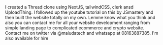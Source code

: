 I created a Thread clone using NextJS, tailwindCSS, clerk ansd UploadThing. I followed up the youtube tutorial on this by JSmastery and then built the website totally on my own. Lemme know what you think and also you can contact me for all your website development ranging from simple landing page to complicated ecommerce and crypto website. Contact me on twitter via @maludatech and whatsapp at 08163887385. I'm also available for hire
